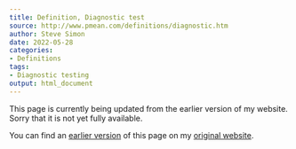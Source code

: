 ```yaml
---
title: Definition, Diagnostic test
source: http://www.pmean.com/definitions/diagnostic.htm
author: Steve Simon
date: 2022-05-28
categories:
- Definitions
tags:
- Diagnostic testing
output: html_document
---
```


This page is currently being updated from the earlier version of my website. Sorry that it is not yet fully available.

<!---More--->


You can find an [earlier version][sim1] of this page on my [original website][sim2].

[sim1]: http://www.pmean.com/definitions/diagnostic.htm
[sim2]: http://www.pmean.com/original_site.html
